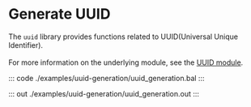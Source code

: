 # Generate UUID

The `uuid` library provides functions related to UUID(Universal Unique Identifier).<br/><br/>
For more information on the underlying module,
see the [UUID module](https://docs.central.ballerina.io/ballerina/uuid/latest/).


::: code ./examples/uuid-generation/uuid_generation.bal :::

::: out ./examples/uuid-generation/uuid_generation.out :::